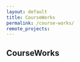 ```yaml
---
layout: default
title: CourseWorks 
permalink: /course-works/
remote_projects: 
---
```

## **CourseWorks**

<!-- {%- assign project_dir = site.projects | where:"type","coursework" -%}
{% include projects/index.html %} -->

